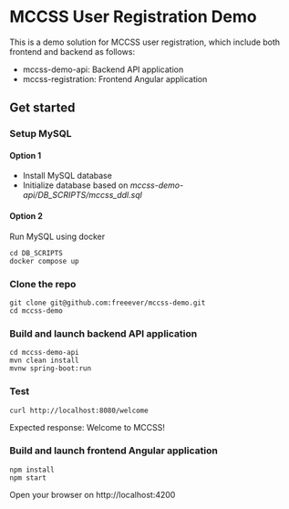 # MCCSS User Registration Demo
This is a demo solution for MCCSS user registration, which include both frontend and backend as follows:

+ mccss-demo-api: Backend API application
+ mccss-registration: Frontend Angular application

## Get started

### Setup MySQL

#### Option 1
+ Install MySQL database
+ Initialize database based on *mccss-demo-api/DB_SCRIPTS/mccss_ddl.sql*

#### Option 2
Run MySQL using docker
```shell
cd DB_SCRIPTS
docker compose up
```

### Clone the repo

```shell
git clone git@github.com:freeever/mccss-demo.git
cd mccss-demo
```

### Build and launch backend API application

```shell
cd mccss-demo-api
mvn clean install
mvnw spring-boot:run
```

### Test
```shell
curl http://localhost:8080/welcome
```
Expected response: Welcome to MCCSS!

### Build and launch frontend Angular application

```shell
npm install
npm start
```

Open your browser on http://localhost:4200
